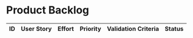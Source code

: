 # Product Backlog

| ID | User Story | Effort | Priority | Validation Criteria | Status |
|----|------------|--------|----------|---------------------|--------|